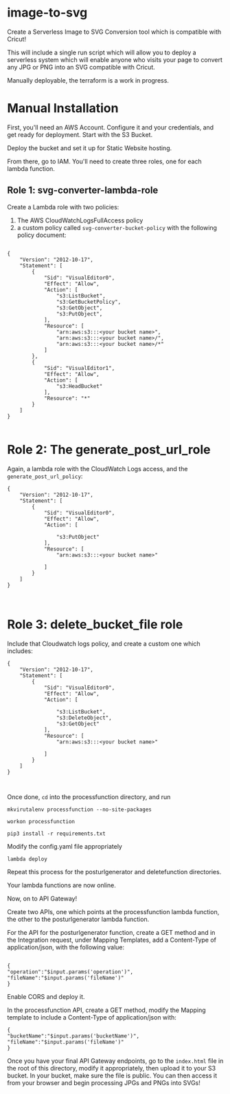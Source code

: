# image-to-svg
Create a Serverless Image to SVG Conversion tool which is compatible with Cricut!

This will include a single run script which will allow you to deploy a serverless system which will
enable anyone who visits your page to convert any JPG or PNG into an SVG compatible with Cricut.

Manually deployable, the terraform is a work in progress.


# Manual Installation

First, you'll need an AWS Account. Configure it and your credentials, and get ready for deployment. Start with the S3 Bucket.

Deploy the bucket and set it up for Static Website hosting.

From there, go to IAM. You'll need to create three roles, one for each lambda function.

## Role 1: svg-converter-lambda-role

Create a Lambda role with two policies:

1) The AWS CloudWatchLogsFullAccess policy
2) a custom policy called `svg-converter-bucket-policy` with the following policy document:
```

{
    "Version": "2012-10-17",
    "Statement": [
        {
            "Sid": "VisualEditor0",
            "Effect": "Allow",
            "Action": [
                "s3:ListBucket",
                "s3:GetBucketPolicy",
                "s3:GetObject",
                "s3:PutObject",
            ],
            "Resource": [
                "arn:aws:s3:::<your bucket name>",
                "arn:aws:s3:::<your bucket name>/",
                "arn:aws:s3:::<your bucket name>/*"
            ]
        },
        {
            "Sid": "VisualEditor1",
            "Effect": "Allow",
            "Action": [
                "s3:HeadBucket"
            ],
            "Resource": "*"
        }
    ]
}


```

# Role 2: The generate_post_url_role

Again, a lambda role with the CloudWatch Logs access, and the `generate_post_url_policy`:

```
{
    "Version": "2012-10-17",
    "Statement": [
        {
            "Sid": "VisualEditor0",
            "Effect": "Allow",
            "Action": [

                "s3:PutObject"
            ],
            "Resource": [
                "arn:aws:s3:::<your bucket name>"

            ]
        }
    ]
}



```

# Role 3: delete_bucket_file role

Include that Cloudwatch logs policy, and create a custom one which includes:

```
{
    "Version": "2012-10-17",
    "Statement": [
        {
            "Sid": "VisualEditor0",
            "Effect": "Allow",
            "Action": [

                "s3:ListBucket",
                "s3:DeleteObject",
                "s3:GetObject"
            ],
            "Resource": [
                "arn:aws:s3:::<your bucket name>"

            ]
        }
    ]
}



```

Once done, `cd` into the processfunction directory, and run

`mkvirutalenv processfunction --no-site-packages`

`workon processfunction`

`pip3 install -r requirements.txt`

Modify the config.yaml file appropriately

`lambda deploy`

Repeat this process for the posturlgenerator and deletefunction directories.

Your lambda functions are now online.


Now, on to API Gateway!

Create two APIs, one which points at the processfunction lambda function, the other to the posturlgenerator lambda function.

For the API for the posturlgenerator function, create a GET method and in the Integration request, under Mapping Templates, add a Content-Type of application/json, with the following value:

```

{
"operation":"$input.params('operation')",
"fileName":"$input.params('fileName')"
}

```

Enable CORS and deploy it.


In the processfunction API, create a GET method, modify the Mapping template to include a Content-Type of application/json with:

```
{
"bucketName":"$input.params('bucketName')",
"fileName":"$input.params('fileName')"
}
```

Once you have your final API Gateway endpoints, go to the `index.html` file in the root of this directory, modify it appropriately, then upload it to your S3 bucket. In your bucket, make sure the file is public. You can then access it from your browser and begin processing JPGs and PNGs into SVGs!
